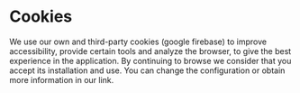Cookies
=======

We use our own and third-party cookies (google firebase) to improve accessibility, provide certain tools and analyze the browser, to give the best experience in the application.
By continuing to browse we consider that you accept its installation and use.
You can change the configuration or obtain more information in our link.
